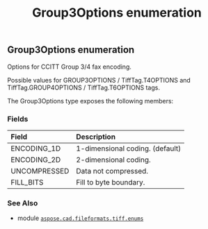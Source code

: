 ﻿---
title: Group3Options enumeration
second_title: Aspose.CAD for Python via .NET API References
description: 
type: docs
weight: 10
url: /aspose.cad.fileformats.tiff.enums/group3options/
is_root: false
---

## Group3Options enumeration

Options for CCITT Group 3/4 fax encoding.

Possible values for GROUP3OPTIONS / TiffTag.T4OPTIONS and
TiffTag.GROUP4OPTIONS / TiffTag.T6OPTIONS tags.



The Group3Options type exposes the following members:

### Fields
| Field | Description |
| :- | :- |
| ENCODING_1D | 1-dimensional coding. (default) |
| ENCODING_2D | 2-dimensional coding. |
| UNCOMPRESSED | Data not compressed. |
| FILL_BITS | Fill to byte boundary. |



### See Also
* module [`aspose.cad.fileformats.tiff.enums`](..)
